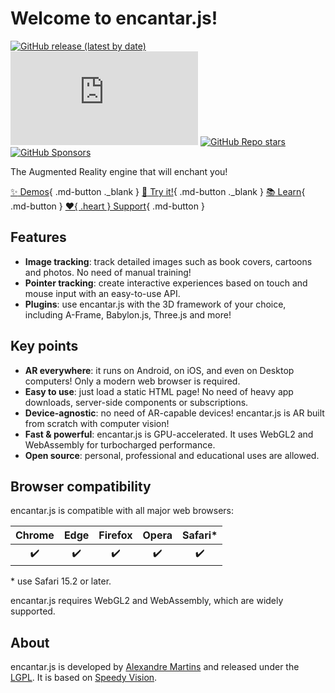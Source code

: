 # Welcome to encantar.js!

[![GitHub release (latest by date)](https://img.shields.io/github/v/release/alemart/encantar-js)](https://github.com/alemart/encantar-js/releases/) ![GitHub file size in bytes on a specified ref (branch/commit/tag)](https://img.shields.io/github/size/alemart/encantar-js/dist/encantar.min.js?branch=master&label=minified%20js) [![GitHub Repo stars](https://img.shields.io/github/stars/alemart/encantar-js?logo=github)](https://github.com/alemart/encantar-js/stargazers) [![GitHub Sponsors](https://img.shields.io/github/sponsors/alemart?logo=github)](https://github.com/sponsors/alemart/)

The Augmented Reality engine that will enchant you!

[:sparkles: Demos](./demos.md){ .md-button ._blank }
[:eyes: Try it!](https://alemart.github.io/encantar-js/demos/hello-three/poster.html){ .md-button ._blank }
[:books: Learn](./tutorial/introduction.md){ .md-button } [:heart:{ .heart } Support](./support-my-work.md){ .md-button }

## Features

* **Image tracking**: track detailed images such as book covers, cartoons and photos. No need of manual training!
* **Pointer tracking**: create interactive experiences based on touch and mouse input with an easy-to-use API.
* **Plugins**: use encantar.js with the 3D framework of your choice, including A-Frame, Babylon.js, Three.js and more!

## Key points

* **AR everywhere**: it runs on Android, on iOS, and even on Desktop computers! Only a modern web browser is required.
* **Easy to use**: just load a static HTML page! No need of heavy app downloads, server-side components or subscriptions.
* **Device-agnostic**: no need of AR-capable devices! encantar.js is AR built from scratch with computer vision!
* **Fast & powerful**: encantar.js is GPU-accelerated. It uses WebGL2 and WebAssembly for turbocharged performance.
* **Open source**: personal, professional and educational uses are allowed.

## Browser compatibility

encantar.js is compatible with all major web browsers:

| Chrome | Edge | Firefox | Opera | Safari* |
|:------:|:----:|:-------:|:-----:|:-------:|
| :heavy_check_mark: | :heavy_check_mark: | :heavy_check_mark: | :heavy_check_mark: | :heavy_check_mark: |

\* use Safari 15.2 or later.

encantar.js requires WebGL2 and WebAssembly, which are widely supported.

## About

encantar.js is developed by [Alexandre Martins](https://github.com/alemart) and released under the [LGPL](./license.md). It is based on [Speedy Vision](https://github.com/alemart/speedy-vision).
